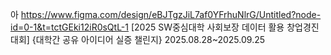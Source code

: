 아
https://www.figma.com/design/eBJTgzJiL7af0YFrhuNlrG/Untitled?node-id=0-1&t=tctGEki12iR0sQtL-1
[2025 SW중심대학 사회보장 데이터 활용 창업경진대회]
    {대학간 공유 아이디어 실증 챌린지}
                  2025.08.28~2025.09.25

